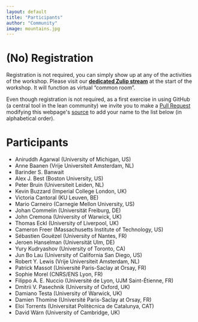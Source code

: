 ```yaml
---
layout: default
title: "Participants"
author: "Community"
image: mountains.jpg
---
```


# (No) Registration

Registration is not required,
you can simply show up at any of the activities of the workshop.
Please visit our
[**dedicated Zulip stream**](https://leanprover.zulipchat.com/#narrow/stream/238830-Lean-for.20the.20curious.20mathematician.202020)
at the start of the workshop.
It will function as virtual “common room”.

Even though registration is not required,
as a first exercise in using GitHub (a central tool in the lean community)
we invite you to make a
[Pull Request](https://help.github.com/en/github/collaborating-with-issues-and-pull-requests/about-pull-requests)
modifying this webpage's
[source](https://github.com/leanprover-community/lftcm2020/edit/master/participants.md)
to add your name to the list below (in alphabetical order).

# Participants

* Aniruddh Agarwal (University of Michigan, US)
* Anne Baanen (Vrije Universiteit Amsterdam, NL)
* Barinder S. Banwait
* Alex J. Best (Boston University, US)
* Peter Bruin (Universiteit Leiden, NL)
* Kevin Buzzard (Imperial College London, UK)
* Victoria Cantoral (KU Leuven, BE)
* Mario Carneiro (Carnegie Mellon University, US)
* Johan Commelin (Universität Freiburg, DE)
* John Cremona (University of Warwick, UK)
* Thomas Eckl (University of Liverpool, UK)
* Cameron Freer (Massachusetts Institute of Technology, US)
* Sébastien Gouëzel (University of Nantes, FR)
* Jeroen Hanselman (Universität Ulm, DE)
* Yury Kudryashov (University of Toronto, CA)
* Jun Bo Lau (University of California San Diego, US)
* Robert Y. Lewis (Vrije Universiteit Amsterdam, NL)
* Patrick Massot (Université Paris-Saclay at Orsay, FR)
* Sophie Morel (CNRS/ENS Lyon, FR)
* Filippo A. E. Nuccio (Université de Lyon, UJM Saint-Étienne, FR)
* Dmitrii V. Pasechnik (University of Oxford, UK)
* Damiano Testa (University of Warwick, UK)
* Damien Thomine (Université Paris-Saclay at Orsay, FR)
* Eloi Torrents (Universitat Politècnica de Catalunya, CAT)
* David Wärn (University of Cambridge, UK)
